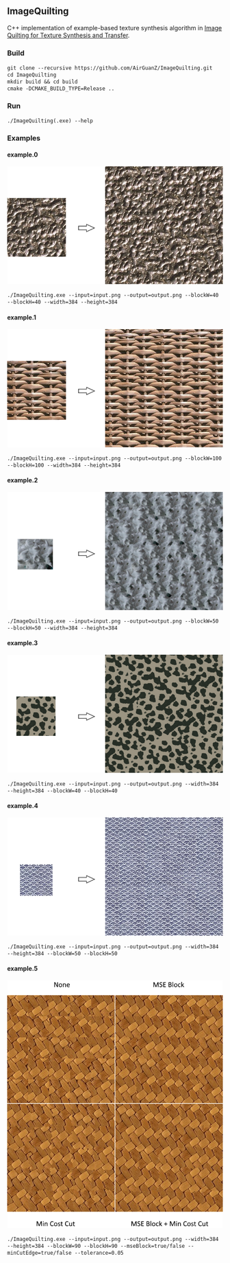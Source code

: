 ## ImageQuilting

C++ implementation of example-based texture synthesis algorithm in [Image Quilting for Texture Synthesis and Transfer](http://graphics.cs.cmu.edu/people/efros/research/quilting.html).

### Build

```shell
git clone --recursive https://github.com/AirGuanZ/ImageQuilting.git
cd ImageQuilting
mkdir build && cd build
cmake -DCMAKE_BUILD_TYPE=Release ..
```

### Run

```shell
./ImageQuilting(.exe) --help
```

### Examples

#### example.0

![](./gallery/example.0.png)

```shell
./ImageQuilting.exe --input=input.png --output=output.png --blockW=40 --blockH=40 --width=384 --height=384
```

#### example.1

![](./gallery/example.1.png)

```shell
./ImageQuilting.exe --input=input.png --output=output.png --blockW=100 --blockH=100 --width=384 --height=384
```

#### example.2

![](./gallery/example.2.png)

```shell
./ImageQuilting.exe --input=input.png --output=output.png --blockW=50 --blockH=50 --width=384 --height=384
```

#### example.3

![](./gallery/example.3.png)

```shell
./ImageQuilting.exe --input=input.png --output=output.png --width=384 --height=384 --blockW=40 --blockH=40
```

#### example.4

![](./gallery/example.4.png)

```shell
./ImageQuilting.exe --input=input.png --output=output.png --width=384 --height=384 --blockW=50 --blockH=50
```

#### example.5

![](./gallery/example.5.png)

```shell
./ImageQuilting.exe --input=input.png --output=output.png --width=384 --height=384 --blockW=90 --blockH=90 --mseBlock=true/false --minCutEdge=true/false --tolerance=0.05
```

